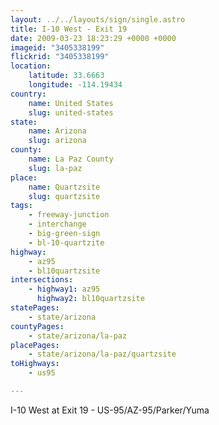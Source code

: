 ```yaml
---
layout: ../../layouts/sign/single.astro
title: I-10 West - Exit 19
date: 2009-03-23 18:23:29 +0000 +0000
imageid: "3405338199"
flickrid: "3405338199"
location:
    latitude: 33.6663
    longitude: -114.19434
country:
    name: United States
    slug: united-states
state:
    name: Arizona
    slug: arizona
county:
    name: La Paz County
    slug: la-paz
place:
    name: Quartzsite
    slug: quartzsite
tags:
    - freeway-junction
    - interchange
    - big-green-sign
    - bl-10-quartzite
highway:
    - az95
    - bl10quartzsite
intersections:
    - highway1: az95
      highway2: bl10quartzsite
statePages:
    - state/arizona
countyPages:
    - state/arizona/la-paz
placePages:
    - state/arizona/la-paz/quartzsite
toHighways:
    - us95

---
```

I-10 West at Exit 19 - US-95/AZ-95/Parker/Yuma